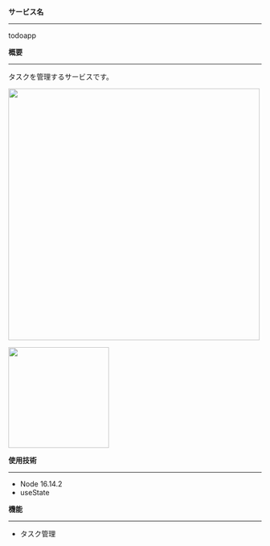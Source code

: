 **サービス名**
***
todoapp

**概要**  
***
タスクを管理するサービスです。  

<img src="https://user-images.githubusercontent.com/55477664/170509037-dc2737ad-7954-47e5-8780-bcb5d2ae2ef8.png" width="500サイズ">
<p float="left">
  <img src="https://user-images.githubusercontent.com/55477664/170509051-55c3e820-08e1-42f5-9056-26a02b382b2c.png" width="200サイズ">
</p>

**使用技術**
***
* Node 16.14.2
* useState


**機能**  
***
* タスク管理 
